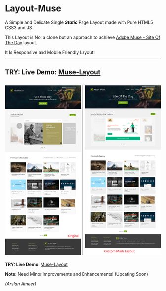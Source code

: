 # Layout-Muse
A Simple and Delicate Single **_Static_** Page Layout made with Pure HTML5 CSS3 and JS.

This Layout is Not a clone but an approach to achieve [Adobe Muse - Site Of The Day](https://musewidgets.com/collections/site-of-the-day) layout.

It Is Responsive and Mobile Friendly Layout!

----------------------------------------------------------------
**TRY: Live Demo**: [Muse-Layout](https://arslanameer.github.io/Layout-Muse/)
----------------------------------------------------------------
![](src/_notes/compare.png)
----------------------------------------------------------------
**TRY: Live Demo**: [Muse-Layout](https://arslanameer.github.io/Layout-Muse/)

**Note**: Need Minor Improvements and Enhancements! (Updating Soon)

_(Arslan Ameer)_